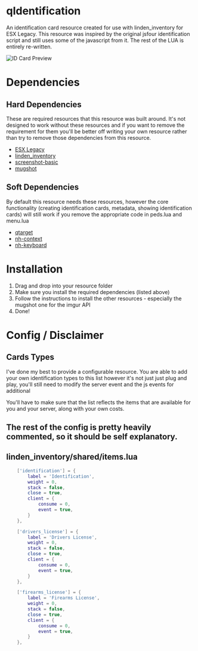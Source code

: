 # qIdentification
An identification card resource created for use with linden_inventory for ESX Legacy.
This resource was inspired by the original jsfour identification script and still uses some of the javascript from it. The rest of the LUA is entirely re-written.

![ID Card Preview](https://i.imgur.com/PxVi8jK.png)

# Dependencies
## Hard Dependencies
These are required resources that this resource was built around. It's not designed to work without these resources and if you want to remove the requirement for them you'll be better off writing your own resource rather than try to remove those dependencies from this resource. 
* [ESX Legacy](https://github.com/esx-framework/es_extended)
* [linden_inventory](https://github.com/thelindat/linden_inventory)
* [screenshot-basic](https://github.com/jonassvensson4/screenshot-basic)
* [mugshot](https://github.com/jonassvensson4/mugshot)
## Soft Dependencies
By default this resource needs these resources, however the core functionality (creating identification cards, metadata, showing identification cards) will still work if you remove the appropriate code in peds.lua and menu.lua
* [qtarget](https://github.com/QuantusRP/qtarget)
* [nh-context](https://github.com/nerohiro/nh-context)
* [nh-keyboard](https://github.com/nerohiro/nh-keyboard)

# Installation
1. Drag and drop into your resource folder
2. Make sure you install the required dependencies (listed above)
3. Follow the instructions to install the other resources - especially the mugshot one for the imgur API
4. Done!


# Config / Disclaimer
## Cards Types 
I've done my best to provide a configurable resource. You are able to add your own identification types to this list however it's not just just plug and play, you'll still need to modify the server event and the js events for additional 

You'll have to make sure that the list reflects the items that are available for you and your server, along with your own costs.

## The rest of the config is pretty heavily commented, so it should be self explanatory. 

## linden_inventory/shared/items.lua
```lua
	['identification'] = {
		label = 'Identification',
		weight = 0,
		stack = false,
		close = true,
		client = {
			consume = 0,
			event = true,
		}
	},

	['drivers_license'] = {
		label = 'Drivers License',
		weight = 0,
		stack = false,
		close = true,
		client = {
			consume = 0,
			event = true,
		}
	},

	['firearms_license'] = {
		label = 'Firearms License',
		weight = 0,
		stack = false,
		close = true,
		client = {
			consume = 0,
			event = true,
		}
	},
```
